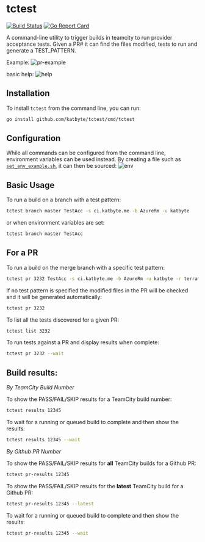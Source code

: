 # tctest

[![Build Status](https://travis-ci.org/katbyte/tctest.svg?branch=master)](https://travis-ci.com/katbyte/tctest)
[![Go Report Card](https://goreportcard.com/badge/github.com/katbyte/tctest)](https://goreportcard.com/report/github.com/katbyte/tctest)

A command-line utility to trigger builds in teamcity to run provider acceptance tests. Given a PR# it can find the files modified, tests to run and generate a TEST_PATTERN.    

Example:
![pr-example](_docs/example.png)

basic help:
![help](_docs/help.png)

## Installation

To install `tctest` from the command line, you can run:
```bash
go install github.com/katbyte/tctest/cmd/tctest
```

## Configuration

While all commands can be configured from the command line, environment variables can be used instead. By creating a file such as [`set_env_example.sh`](_docs/set_env_example.sh), it can then be sourced:
![env](_docs/env.png) 

## Basic Usage

To run a build on a branch with a test pattern:
```bash
tctest branch master TestAcc -s ci.katbyte.me -b AzureRm -u katbyte
```
or when environment variables are set:
```bash
tctest branch master TestAcc
```

## For a PR

To run a build on the merge branch with a specific test pattern:
```bash
tctest pr 3232 TestAcc -s ci.katbyte.me -b AzureRm -u katbyte -r terraform-providers/terraform-provider-azurerm
```


If no test pattern is specified the modified files in the PR will be checked and it will be generated automatically:
```bash
tctest pr 3232
```  

To list all the tests discovered for a given PR:
```bash
tctest list 3232
```

To run tests against a PR and display results when complete:
```bash
tctest pr 3232 --wait
```

## Build results: 
*By TeamCity Build Number*

To show the PASS/FAIL/SKIP results for a TeamCity build number:
```bash
tctest results 12345
```

To wait for a running or queued build to complete and then show the results:
```bash
tctest results 12345 --wait
```

*By Github PR Number*

To show the PASS/FAIL/SKIP results for **all** TeamCity builds for a Github PR:
```bash
tctest pr-results 12345
```
To show the PASS/FAIL/SKIP results for the **latest** TeamCity build for a Github PR:
```bash
tctest pr-results 12345 --latest
```
To wait for a running or queued build to complete and then show the results:
```bash
tctest pr-results 12345 --wait
```